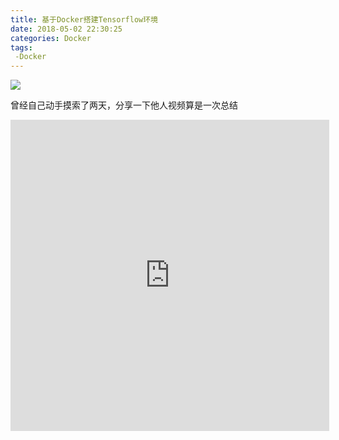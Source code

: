 ```yaml
---
title: 基于Docker搭建Tensorflow环境
date: 2018-05-02 22:30:25
categories: Docker
tags:
 -Docker
---
```


![](https://timgsa.baidu.com/timg?image&quality=80&size=b9999_10000&sec=1525281585614&di=c9001443ca51d11629b2d02689cb4d7c&imgtype=jpg&src=http%3A%2F%2Fimg1.imgtn.bdimg.com%2Fit%2Fu%3D84019706%2C3869563847%26fm%3D214%26gp%3D0.jpg)

曾经自己动手摸索了两天，分享一下他人视频算是一次总结

<!--more-->




<iframe height=498 width=510 src='http://player.youku.com/embed/XMjc2MDMyNTM1Mg==' frameborder=0 'allowfullscreen'></iframe>

